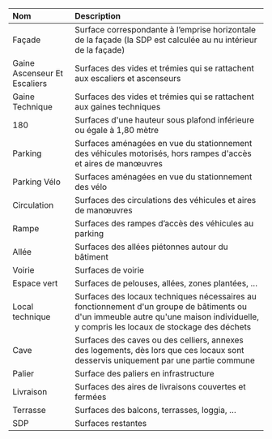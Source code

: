 | Nom | Description |
| :--- | :--- |
| Façade | Surface correspondante à l’emprise horizontale de la façade \(la SDP est calculée au nu intérieur de la façade\) |
| Gaine Ascenseur Et Escaliers | Surfaces des vides et trémies qui se rattachent aux escaliers et ascenseurs |
| Gaine Technique | Surfaces des vides et trémies qui se rattachent aux gaines techniques |
| 180 | Surfaces d'une hauteur sous plafond inférieure ou égale à 1,80 mètre |
| Parking | Surfaces aménagées en vue du stationnement des véhicules motorisés, hors rampes d'accès et aires de manœuvres |
| Parking Vélo | Surfaces aménagées en vue du stationnement des vélo |
| Circulation | Surfaces des circulations des véhicules et aires de manœuvres |
| Rampe | Surfaces des rampes d’accès des véhicules au parking |
| Allée | Surfaces des allées piétonnes autour du bâtiment |
| Voirie | Surfaces de voirie |
| Espace vert | Surfaces de pelouses, allées, zones plantées, … |
| Local technique | Surfaces des locaux techniques nécessaires au fonctionnement d'un groupe de bâtiments ou d'un immeuble autre qu'une maison individuelle, y compris les locaux de stockage des déchets |
| Cave | Surfaces des caves ou des celliers, annexes des logements, dès lors que ces locaux sont desservis uniquement par une partie commune |
| Palier | Surface des paliers en infrastructure |
| Livraison | Surfaces des aires de livraisons couvertes et fermées |
| Terrasse | Surfaces des balcons, terrasses, loggia, … |
| SDP | Surfaces restantes |